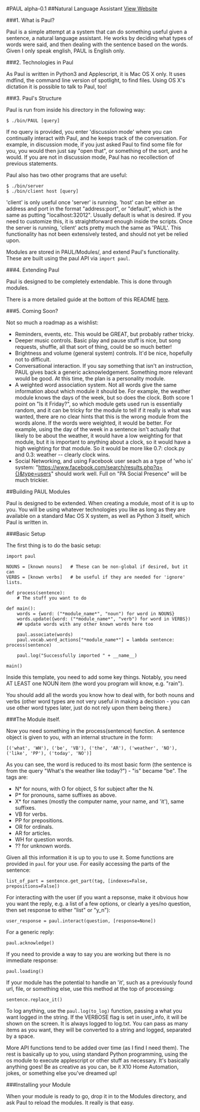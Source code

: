 #PAUL alpha-0.1
##Natural Language Assistant
[View Website](http://aaronstockdill.github.io/paul.html)

###1. What is Paul?

Paul is a simple attempt at a system that can do something useful given a sentence, a natural language assistant. He works by deciding what types of words were said, and then dealing with the sentence based on the words. Given I only speak english, PAUL is English only. 

###2. Technologies in Paul

As Paul is written in Python3 and Applescript, it is Mac OS X only. It uses mdfind, the command line version of spotlight, to find files. Using OS X's dictation it is possible to talk to Paul, too!

###3. Paul's Structure

Paul is run from inside his directory in the following way:

    $ ./bin/PAUL [query]

If no query is provided, you enter 'discussion mode' where you can continually interact with Paul, and he keeps track of the conversation. For example, in discussion mode, if you just asked Paul to find some file for you, you would then just say "open that", or something of the sort, and he would. If you are not in discussion mode, Paul has no recollection of previous statements.

Paul also has two other programs that are useful:

    $ ./bin/server
    $ ./bin/client host [query]

'client' is only useful once 'server' is running. 'host' can be either an address and port in the format "address:port", or "default", which is the same as putting "localhost:32012". Usually default is what is desired. If you need to customize this, it is straightforward enough inside the scripts. Once the server is running, 'client' acts pretty much the same as 'PAUL'. This functionality has not been extensively tested, and should not yet be relied upon.
 
Modules are stored in PAUL/Modules/, and extend Paul's functionality. These are built using the paul API via `import paul`.

###4. Extending Paul

Paul is designed to be completely extendable. This is done through modules.

There is a more detailed guide at the bottom of this README [here](#building-paul-modules).

###5. Coming Soon?

Not so much a roadmap as a wishlist:

* Reminders, events, etc. This would be GREAT, but probably rather tricky.
* Deeper music controls. Basic play and pause stuff is nice, but song requests, shuffle, all that sort of thing, could be so much better!
* Brightness and volume (general system) controls. It'd be nice, hopefully not to difficult.
* Conversational interaction. If you say something that isn't an instruction, PAUL gives back a generic acknowledgement. Something more relevant would be good. At this time, the plan is a personality module.
* A weighted word association system. Not all words give the same information about which module it should be. For example, the weather module knows the days of the week, but so does the clock. Both score 1 point on "Is it Friday?", so which module gets used run is essentially random, and it can be tricky for the module to tell if it really is what was wanted, there are no clear hints that this is the wrong module from the words alone. If the words were weighted, it would be better. For example, using the day of the week in a sentence isn't actually that likely to be about the weather, it would have a low weighting for that module, but it is important to anything about a clock, so it would have a high weighting for that module. So it would be more like 0.7: clock.py and 0.3: weather -- clearly clock wins.
* Social Networking, and using Facebook user seach as a type of 'who is' system: "https://www.facebook.com/search/results.php?q={}&type=users" should work well. Full on "PA Social Presence" will be much trickier.

##Building PAUL Modules

Paul is designed to be extended. When creating a module, most of it is up to you. You will be using whatever technologies you like as long as they are available on a standard Mac OS X system, as well as Python 3 itself, which Paul is written in.

###Basic Setup

The first thing is to do the basic setup:

    import paul
    
    NOUNS = [known nouns]   # These can be non-global if desired, but it can
    VERBS = [known verbs]   # be useful if they are needed for 'ignore' lists.
    
    def process(sentence):
        # The stuff you want to do
    
    def main():
        words = {word: ("*module_name*", "noun") for word in NOUNS}
        words.update({word: ("*module_name*", "verb") for word in VERBS})
        ## update words with any other known words here too
        
        paul.associate(words)
        paul.vocab.word_actions["*module_name*"] = lambda sentence: process(sentence)
        
        paul.log("Successfully imported " + __name__)
    
    main()

Inside this template, you need to add some key things. Notably, you need AT LEAST one NOUN item (the word you program will know, e.g. "rain").
    
You should add all the words you know how to deal with, for both nouns and verbs (other word types are not very useful in making a decision - you can use other word types later, just do not rely upon them being there.)

###The Module itself.

Now you need something in the process(sentence) function. A sentence object is given to you, with an internal structure in the form:

    [('what', 'WH'), ('be', 'VB'), ('the', 'AR'), ('weather', 'NO'), ('like', 'PP'), ('today', 'NO')]
    
As you can see, the word is reduced to its most basic form (the sentence is from the query "What's the weather like today?") - "is" became "be". The tags are:

* N\* for nouns, with O for object, S for subject after the N.
* P\* for pronouns, same suffixes as above.
* X\* for names (mostly the computer name, your name, and 'it'), same suffixes.
* VB for verbs.
* PP for prepositions.
* OR for ordinals.
* AR for articles.
* WH for question words.
* ?? for unknown words.

Given all this information it is up to you to use it. Some functions are provided in `paul` for your use. For easily accessing the parts of the sentence:

    list_of_part = sentence.get_part(tag, [indexes=False, prepositions=False])

For interacting with the user (if you want a repsonse, make it obvious how you want the reply, e.g. a list of a few options, or clearly a yes/no question, then set response to either "list" or "y\_n"):

    user_response = paul.interact(question, [response=None])
    
For a generic reply:

    paul.acknowledge()

If you need to provide a way to say you are working but there is no immediate response:

    paul.loading()

If your module has the potential to handle an 'it', such as a previously found url, file, or something else, use this method at the top of processing:

    sentence.replace_it()

To log anything, use the `paul.log(to_log)` function, passing a what you want logged in the string. If the VERBOSE flag is set in user\_info, it will be shown on the screen. It is always logged to log.txt. You can pass as many items as you want, they will be converted to a string and logged, separated by a space.

More API functions tend to be added over time (as I find I need them). The rest is basically up to you, using standard Python programming, using the os module to execute applescript or other stuff as necessary. It's basically anything goes! Be as creative as you can, be it X10 Home Automation, jokes, or something else you've dreamed up!

###Installing your Module

When your module is ready to go, drop it in to the Modules directory, and ask Paul to reload the modules. It really is that easy. 